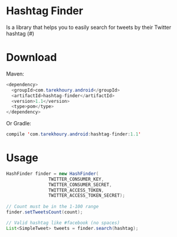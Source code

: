 # Hashtag Finder
Is a library that helps you to easily search for tweets by their Twitter hashtag (#)
# Download
Maven:
```java
<dependency>
  <groupId>com.tarekhoury.android</groupId>
  <artifactId>hashtag-finder</artifactId>
  <version>1.1</version>
  <type>pom</type>
</dependency>
```

Or Gradle:

```java
compile 'com.tarekhoury.android:hashtag-finder:1.1'
```
# Usage

```java
HashFinder finder = new HashFinder(
                TWITTER_CONSUMER_KEY,
                TWITTER_CONSUMER_SECRET,
                TWITTER_ACCESS_TOKEN,
                TWITTER_ACCESS_TOKEN_SECRET);
                
// Count must be in the 1-100 range
finder.setTweetsCount(count);

// Valid hashtag like #facebook (no spaces)
List<SimpleTweet> tweets = finder.search(hashtag);
```
